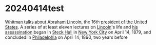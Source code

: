 # 20240414test

[Whitman talks about Abraham Lincoln](https://en.wikipedia.org/wiki/Walt\_Whitman's\_lectures\_on\_Abraham\_Lincoln), the 16th [president of the United States](https://en.wikipedia.org/wiki/President\_of\_the\_United\_States). A series of at least eleven lectures on [Lincoln](https://en.wikipedia.org/wiki/Abraham\_Lincoln)'s life and [his assassination](https://en.wikipedia.org/wiki/Assassination\_of\_Abraham\_Lincoln) began in [Steck Hall](https://en.wikipedia.org/wiki/Steck\_\(piano\)#Steck\_Hall) in [New York City](https://en.wikipedia.org/wiki/New\_York\_City) on April 14, 1879, and concluded in [Philadelphia](https://en.wikipedia.org/wiki/Philadelphia) on April 14, 1890, two years before
